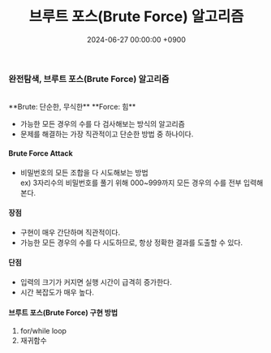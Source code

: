 ﻿---
layout: post
title:  "브루트 포스(Brute Force) 알고리즘"
date:   "2024-06-27 00:00:00 +0900"
#last_modified_at: "2024-05-03 00:00:00 +0900"
categories: ["알고리즘"]
tags: []
---

### 완전탐색, 브루트 포스(Brute Force) 알고리즘
<br/>
**Brute: 단순한, 무식한** **Force: 힘**

- 가능한 모든 경우의 수를 다 검사해보는 방식의 알고리즘
- 문제를 해결하는 가장 직관적이고 단순한 방법 중 하나이다.

#### Brute Force Attack
- 비밀번호의 모든 조합을 다 시도해보는 방법
<br/>ex) 3자리수의 비밀번호를 풀기 위해 000~999까지 모든 경우의 수를 전부 입력해본다.

#### 장점
- 구현이 매우 간단하며 직관적이다.
- 가능한 모든 경우의 수를 다 시도하므로, 항상 정확한 결과를 도출할 수 있다.

#### 단점
- 입력의 크기가 커지면 실행 시간이 급격히 증가한다.
- 시간 복잡도가 매우 높다.

#### 브루트 포스(Brute Force) 구현 방법
1. for/while loop
2. 재귀함수